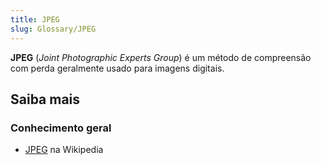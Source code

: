 ```yaml
---
title: JPEG
slug: Glossary/JPEG
---
```


**JPEG** (_Joint Photographic Experts Group_) é um método de compreensão com perda geralmente usado para imagens digitais.

## Saiba mais

### Conhecimento geral

- [JPEG](https://pt.wikipedia.org/wiki/JPEG) na Wikipedia
